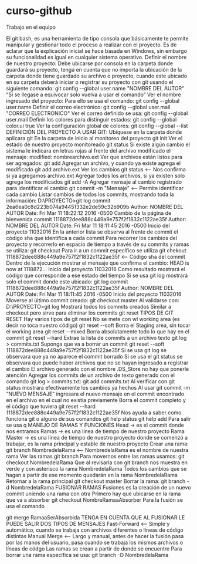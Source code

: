 # curso-github
Trabajo en el equipo
<p>El git bash, es una herramienta de tipo consola que básicamente te permite manipular y gestionar todo el proceso a realizar con el proyecto.
Es de aclarar que la explicación inicial se hace basada en Windows, sin embargo su funcionalidad es igual en cualquier sistema operativo.
Definir el nombre de nuestro proyecto:
Debe ubicarse por consola en la carpeta donde guardará su proyecto, tenga en cuenta que no importa la ubicación de la carpeta donde tiene guardado su archivo o proyecto, cuando este ubicado en su carpeta deberá iniciar o registrar su proyecto con git usando el siguiente comando:
git config --global user.name "NOMBRE DEL AUTOR"
“Si se llegase a equivocar solo vuelva a usar el comando”
Ver el nombre ingresado del proyecto:
Para ello se usa el comando:
git config --global user.name
Definir el correo electrónico:
git config --global user.mail "CORREO ELECTRONICO"
Ver el correo definido se usa:
git config --global user.mail
Definir los colores para distinguir estados:
git config --global color.ui true
Ver la configuración global de colores:
git config --global --list
DEFINICIÓN DEL PROYECTO A USAR GIT:
Ubíquese en la carpeta donde aplicara git
En la carpeta de inicio al monitoreo del proyecto
git init
Ver el estado de nuestro proyecto monitoreado
git status
Si existe algún cambio el sistema le indicara en letras rojas al frente del archivo modificado el mensaje:
modified: nombrearchivo.ext
Ver que archivos están listos para ser agregados:
git add
Agregar un archivo, y cuando ya existe agrega el modificado
git add archivo.ext
Ver los cambios
git status &lt;-- Nos confirma si ya agregamos archivo.ext
Agregar todos los archivos, si ya existen solo agrega los modificados
git add -A
Agregar mensaje al cambio registrado para identificar el cambio
git commit -m "Mensaje" &lt;-- Permite identificar cada cambio
Listar cambios de todos los commits, mostrando toda la información:
D:\PROYECTO>git log
commit 2ea6ea0c8d223b074a94451332e2de59c32b909b
Author: NOMBRE DEL AUTOR <CORREO ELECTRONICO>
Date: Fri Mar 11 18:22:12 2016 -0500
Cambio de la página de bienvenida
commit 1118872dee888c449a9e757f2f1832c1122ae35f
Author: NOMBRE DEL AUTOR <CORREO ELECTRONICO>
Date: Fri Mar 11 18:11:45 2016 -0500
Inicio del proyecto 11032016
En la anterior lista se observa al frente de commit el código sha que identifica a cada commit
Para recorrer los cambios del proyecto y recorrerlo en espacio de tiempo a través de su commits y ramas se utiliza:
git checkout
Para ir a un commit específico se utiliza
git chekout 1118872dee888c449a9e757f2f1832c1122ae35f
&lt;– Código sha del commit
Dentro de la ejecución mostrar el mensaje que confirma el cambio:
HEAD is now at 1118872… Inicio del proyecto 11032016
Como resultado mostrará el código que corresponde a ese estado del tiempo
Si se usa git log mostrará solo el commit donde este ubicado:
git log
commit 1118872dee888c449a9e757f2f1832c1122ae35f
Author: NOMBRE DEL AUTOR <CORREO ELECTRONICO>
Date: Fri Mar 11 18:11:45 2016 -0500
Inicio del proyecto 11032016
Moverse al último commit creado:
git checkout master
Al validarse con:
D:\PROYECTO>git log
Mostrará todos los commits creados
Similar a checkout pero sirve para eliminar los commits
git reset
TIPOS DE GIT RESET
Hay varios tipos de git reset
No se mete con wl working area (es decir no toca nuestro código)
git reset --soft
Borra el Staging area, sin tocar el working area
git reset --mixed
Borra absolutamente todo lo que hay en el commit
git reset --hard
Extrae la lista de commits a un archivo texto
git log > commits.txt
Suponga que va a borrar un commit
git reset --soft 1118872dee888c449a9e757f2f1832c1122ae35f
Si se usa git log se observara que ya no aparece el commit borrado
Si se usa el git status se observara que puede haber archivos que no se hayan ingresado a registrar el cambio
El archivo generado con el nombre .DS_Store no hay que ponerle atención
Agregar los commits de un archivo de texto generado con el comando git log > commits.txt:
git add commits.txt
Al verificar con git status mostrara efectivamente los cambios ya hechos
Al usar git commit -m “NUEVO MENSAJE” ingresara el nuevo mensaje en el commit encontrado en el archivo en el cual no existia previamente
Borra el commit completo y el código que tuviera
git reset --hard 1118872dee888c449a9e757f2f1832c1122ae35f
Nos ayuda a saber como funciona git o alguno de sus comandos
git help status
git help add
Para salir se usa q
MANEJO DE RAMAS Y FUNCIONES
Head -> es el commit donde nos entramos
Ramas -> es una linea de tiempo de nuestro proyecto
Rama Master -> es una linea de tiempo de nuestro proyecto donde se comenzó a trabajar, es la rama principal y estable de nuestro proyecto
Crear una rama:
git branch NombredelaRama &lt;-- NombredelaRama es el nombre de nuestra rama
Ver las ramas
git branch
Para movernos entre las ramas usamos:
git checkout NombredelaRama
Que al revisarla con git branch nos muestra en verde y con asterisco la rama NombredelaRama
Todos los cambios que se hagan a partir de ese momento quedarán en la rama NombredelaRama
Retornar a la rama principal
git checkout master
Borrar la rama:
git branch -d NombredelaRama
FUSIONAR RAMAS
Fusiones es la creación de un nuevo commit uniendo una rama con otra
Primero hay que ubicarse en la rama que va a absorber
git checkout NombreRamaaAbsorber
Para la fusión se usa el comando</p>

<p>git merge RamaaSerAbsorbida
TENGA EN CUENTA QUE AL FUSIONAR LE PUEDE SALIR DOS TIPOS DE MENSAJES
Fast-Forward &lt;– Simple y automático, cuando se trabaja con archivos diferentes o líneas de código distintas
Manual Merge &lt;– Largo y manual, antes de hacer la fusión pasa por las manos del usuario, pasa cuando se trabaja los mismos archivos o líneas de códgo
Las ramas se crean a partir de donde se encuentre
Para borrar una rama específica se usa:
git branch -D NombredelaRama</p>
